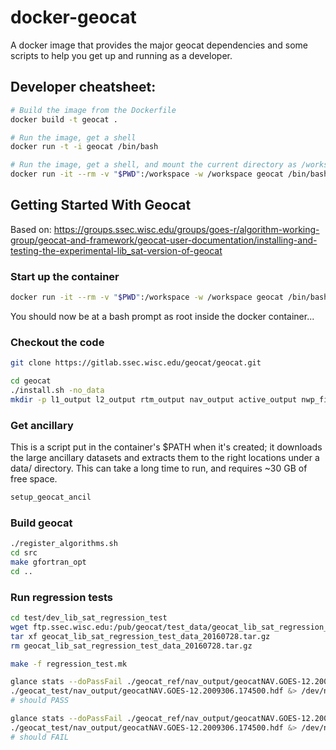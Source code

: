 # docker-geocat
A docker image that provides the major geocat dependencies and some scripts to help you get up and running as a developer.

## Developer cheatsheet:
```bash
# Build the image from the Dockerfile
docker build -t geocat .

# Run the image, get a shell
docker run -t -i geocat /bin/bash

# Run the image, get a shell, and mount the current directory as /workspace
docker run -it --rm -v "$PWD":/workspace -w /workspace geocat /bin/bash
```

## Getting Started With Geocat
Based on: https://groups.ssec.wisc.edu/groups/goes-r/algorithm-working-group/geocat-and-framework/geocat-user-documentation/installing-and-testing-the-experimental-lib_sat-version-of-geocat


### Start up the container
```bash
docker run -it --rm -v "$PWD":/workspace -w /workspace geocat /bin/bash
```

You should now be at a bash prompt as root inside the docker container...

### Checkout the code
```bash
git clone https://gitlab.ssec.wisc.edu/geocat/geocat.git

cd geocat
./install.sh -no_data
mkdir -p l1_output l2_output rtm_output nav_output active_output nwp_files area_files snow_archive
```

### Get ancillary
This is a script put in the container's $PATH when it's created; it
downloads the large ancillary datasets and extracts them to the right locations
under a data/ directory. This can take a long time to run, and requires ~30 GB of
free space.
```bash
setup_geocat_ancil
```

### Build geocat
```bash
./register_algorithms.sh
cd src
make gfortran_opt
cd ..
```

### Run regression tests
```bash
cd test/dev_lib_sat_regression_test
wget ftp.ssec.wisc.edu:/pub/geocat/test_data/geocat_lib_sat_regression_test_data_20160728.tar.gz
tar xf geocat_lib_sat_regression_test_data_20160728.tar.gz 
rm geocat_lib_sat_regression_test_data_20160728.tar.gz 

make -f regression_test.mk

glance stats --doPassFail ./geocat_ref/nav_output/geocatNAV.GOES-12.2009306.174500.hdf \
./geocat_test/nav_output/geocatNAV.GOES-12.2009306.174500.hdf &> /dev/null && echo PASS || echo FAIL
# should PASS

glance stats --doPassFail ./geocat_ref/nav_output/geocatNAV.GOES-12.2009306.174500.hdf \
./geocat_test/nav_output/geocatNAV.GOES-12.2009306.174500.hdf &> /dev/null && echo PASS || echo FAIL
# should FAIL
```